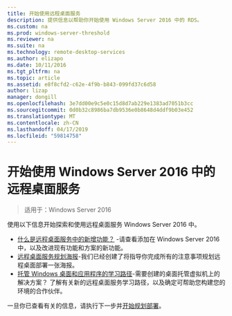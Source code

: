```yaml
---
title: 开始使用远程桌面服务
description: 提供信息以帮助你开始使用 Windows Server 2016 中的 RDS。
ms.custom: na
ms.prod: windows-server-threshold
ms.reviewer: na
ms.suite: na
ms.technology: remote-desktop-services
ms.author: elizapo
ms.date: 10/11/2016
ms.tgt_pltfrm: na
ms.topic: article
ms.assetid: e8f8cfd2-c62e-4f9b-b843-099fd37c6d58
author: lizap
manager: dongill
ms.openlocfilehash: 3e7dd00e9c5e0c15d8d7ab229e1383ad7051b3cc
ms.sourcegitcommit: 0d0b32c8986ba7db9536e0b8648d4ddf9b03e452
ms.translationtype: MT
ms.contentlocale: zh-CN
ms.lasthandoff: 04/17/2019
ms.locfileid: "59814758"
---
```

# <a name="get-started-with-remote-desktop-services-in-windows-server-2016"></a>开始使用 Windows Server 2016 中的远程桌面服务

> 适用于：Windows Server 2016

使用以下信息开始探索和使用远程桌面服务 Windows Server 2016 中。

- [什么是远程桌面服务中的新增功能？](rds-whats-new.md) -请查看添加在 Windows Server 2016 中，以及改进现有功能和方案的新功能。
- [远程桌面服务规划海报](rds-poster.md)-我们已经创建了将指导你完成所有的注意事项规划远程桌面部署一张海报。
- [托管 Windows 桌面和应用程序的学习路径](rds-hosting-partners.md)-需要创建的桌面托管虚拟机上的解决方案？ 了解有关新的远程桌面服务学习路径，以及确定可帮助您构建您的环境的合作伙伴。

一旦你已查看有关的信息，请执行下一步并[开始规划部署](rds-plan-and-design.md)。